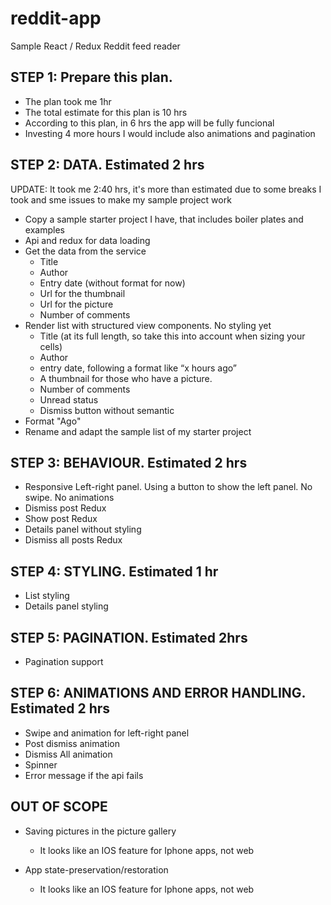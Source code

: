 # reddit-app
Sample React / Redux Reddit feed reader


## STEP 1: Prepare this plan. 

  - The plan took me 1hr
  - The total estimate for this plan is 10 hrs
  - According to this plan, in 6 hrs the app will be fully funcional
  - Investing 4 more hours I would include also animations and pagination

## STEP 2: DATA. Estimated 2 hrs

UPDATE: It took me 2:40 hrs, it's more than estimated due to some breaks I took and sme issues to make my sample project work

* Copy a sample starter project I have, that includes boiler plates and examples
* Api and redux for data loading
* Get the data from the service
  - Title
  - Author
  - Entry date (without format for now)
  - Url for the thumbnail
  - Url for the picture
  - Number of comments
* Render list with structured view components. No styling yet
  - Title (at its full length, so take this into account when sizing your cells)
  - Author
  - entry date, following a format like “x hours ago” 
  - A thumbnail for those who have a picture.
  - Number of comments
  - Unread status
  - Dismiss button without semantic
* Format "Ago"
* Rename and adapt the sample list of my starter project

## STEP 3: BEHAVIOUR. Estimated 2 hrs

* Responsive Left-right panel. Using a button to show the left panel. No swipe. No animations
* Dismiss post Redux
* Show post Redux
* Details panel without styling
* Dismiss all posts Redux

## STEP 4: STYLING. Estimated 1 hr

* List styling
* Details panel styling

## STEP 5: PAGINATION. Estimated 2hrs

* Pagination support

## STEP 6: ANIMATIONS AND ERROR HANDLING. Estimated 2 hrs

* Swipe and animation for left-right panel
* Post dismiss animation
* Dismiss All animation
* Spinner
* Error message if the api fails

## OUT OF SCOPE

* Saving pictures in the picture gallery
  - It looks like an IOS feature for Iphone apps, not web

* App state-preservation/restoration
  - It looks like an IOS feature for Iphone apps, not web

